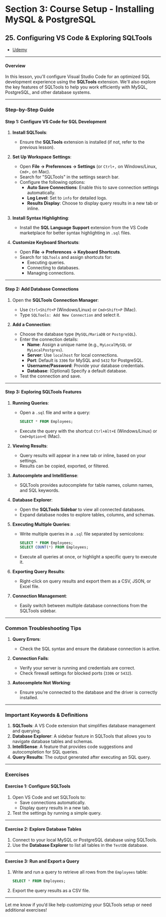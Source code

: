 # **Section 3: Course Setup - Installing MySQL & PostgreSQL**

## **25. Configuring VS Code & Exploring SQLTools**

- [Udemy](https://www.udemy.com/course/sql-the-complete-developers-guide-mysql-postgresql/learn/lecture/28611992#overview)

---

#### **Overview**

In this lesson, you'll configure Visual Studio Code for an optimized SQL development experience using the **SQLTools** extension. We'll also explore the key features of SQLTools to help you work efficiently with MySQL, PostgreSQL, and other database systems.

---

### **Step-by-Step Guide**

#### **Step 1: Configure VS Code for SQL Development**

1. **Install SQLTools**:

   - Ensure the **SQLTools** extension is installed (if not, refer to the previous lesson).

2. **Set Up Workspace Settings**:

   - Open **File → Preferences → Settings** (or `Ctrl+,` on Windows/Linux, `Cmd+,` on Mac).
   - Search for "SQLTools" in the settings search bar.
   - Configure the following options:
     - **Auto Save Connections**: Enable this to save connection settings automatically.
     - **Log Level**: Set to `info` for detailed logs.
     - **Results Display**: Choose to display query results in a new tab or inline.

3. **Install Syntax Highlighting**:

   - Install the **SQL Language Support** extension from the VS Code marketplace for better syntax highlighting in `.sql` files.

4. **Customize Keyboard Shortcuts**:
   - Open **File → Preferences → Keyboard Shortcuts**.
   - Search for `SQLTools` and assign shortcuts for:
     - Executing queries.
     - Connecting to databases.
     - Managing connections.

---

#### **Step 2: Add Database Connections**

1. Open the **SQLTools Connection Manager**:

   - Use `Ctrl+Shift+P` (Windows/Linux) or `Cmd+Shift+P` (Mac).
   - Type `SQLTools: Add New Connection` and select it.

2. **Add a Connection**:
   - Choose the database type (`MySQL/MariaDB` or `PostgreSQL`).
   - Enter the connection details:
     - **Name**: Assign a unique name (e.g., `MyLocalMySQL` or `MyLocalPostgres`).
     - **Server**: Use `localhost` for local connections.
     - **Port**: Default is `3306` for MySQL and `5432` for PostgreSQL.
     - **Username/Password**: Provide your database credentials.
     - **Database**: (Optional) Specify a default database.
   - Test the connection and save.

---

#### **Step 3: Exploring SQLTools Features**

1. **Running Queries**:

   - Open a `.sql` file and write a query:
     ```sql
     SELECT * FROM Employees;
     ```
   - Execute the query with the shortcut `Ctrl+Alt+E` (Windows/Linux) or `Cmd+Option+E` (Mac).

2. **Viewing Results**:

   - Query results will appear in a new tab or inline, based on your settings.
   - Results can be copied, exported, or filtered.

3. **Autocomplete and IntelliSense**:

   - SQLTools provides autocomplete for table names, column names, and SQL keywords.

4. **Database Explorer**:

   - Open the **SQLTools Sidebar** to view all connected databases.
   - Expand database nodes to explore tables, columns, and schemas.

5. **Executing Multiple Queries**:

   - Write multiple queries in a `.sql` file separated by semicolons:
     ```sql
     SELECT * FROM Employees;
     SELECT COUNT(*) FROM Employees;
     ```
   - Execute all queries at once, or highlight a specific query to execute it.

6. **Exporting Query Results**:

   - Right-click on query results and export them as a CSV, JSON, or Excel file.

7. **Connection Management**:
   - Easily switch between multiple database connections from the SQLTools sidebar.

---

### **Common Troubleshooting Tips**

1. **Query Errors**:

   - Check the SQL syntax and ensure the database connection is active.

2. **Connection Fails**:

   - Verify your server is running and credentials are correct.
   - Check firewall settings for blocked ports (`3306` or `5432`).

3. **Autocomplete Not Working**:
   - Ensure you’re connected to the database and the driver is correctly installed.

---

### **Important Keywords & Definitions**

1. **SQLTools**: A VS Code extension that simplifies database management and querying.
2. **Database Explorer**: A sidebar feature in SQLTools that allows you to navigate database tables and schemas.
3. **IntelliSense**: A feature that provides code suggestions and autocompletion for SQL queries.
4. **Query Results**: The output generated after executing an SQL query.

---

### **Exercises**

#### **Exercise 1: Configure SQLTools**

1. Open VS Code and set SQLTools to:
   - Save connections automatically.
   - Display query results in a new tab.
2. Test the settings by running a simple query.

---

#### **Exercise 2: Explore Database Tables**

1. Connect to your local MySQL or PostgreSQL database using SQLTools.
2. Use the **Database Explorer** to list all tables in the `TestDB` database.

---

#### **Exercise 3: Run and Export a Query**

1. Write and run a query to retrieve all rows from the `Employees` table:
   ```sql
   SELECT * FROM Employees;
   ```
2. Export the query results as a CSV file.

---

Let me know if you’d like help customizing your SQLTools setup or need additional exercises!
